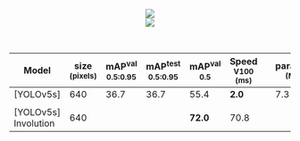 <div align="center">
<p>
<img src="https://i0.wp.com/hugrypiggykim.com/wp-content/uploads/2021/08/image.png?w=566">
<br>
<img src="https://i2.wp.com/hugrypiggykim.com/wp-content/uploads/2021/08/image-1.png?w=562">
</p>
<br>
</div>

|Model |size<br><sup>(pixels) |mAP<sup>val<br>0.5:0.95 |mAP<sup>test<br>0.5:0.95 |mAP<sup>val<br>0.5 |Speed<br><sup>V100 (ms) | |params<br><sup>(M) |FLOPs<br><sup>640 (B)
|---                    |---  |---      |---      |---      |---     |---|---   |---
|[YOLOv5s]      |640  |36.7     |36.7     |55.4     |**2.0** |   |7.3   |17.0
|                       |     |         |         |         |        |   |      |
|[YOLOv5s] Involution |640 | | |**72.0** |70.8    |   |     |
